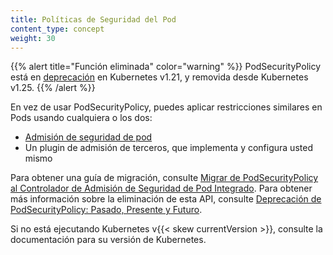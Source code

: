 ```yaml
---
title: Políticas de Seguridad del Pod
content_type: concept
weight: 30
---
```


<!-- overview -->

{{% alert title="Función eliminada" color="warning" %}}
PodSecurityPolicy está en [deprecación](/blog/2021/04/08/kubernetes-1-21-release-announcement/#podsecuritypolicy-deprecation)
en Kubernetes v1.21, y removida desde Kubernetes v1.25.
{{% /alert %}}

En vez de usar PodSecurityPolicy, puedes aplicar restricciones similares en Pods usando
cualquiera o los dos:

- [Admisión de seguridad de pod](/docs/concepts/security/pod-security-admission/)
- Un plugin de admisión de terceros, que implementa y configura usted mismo

Para obtener una guía de migración, consulte
[Migrar de PodSecurityPolicy al Controlador de Admisión de Seguridad de Pod Integrado](/docs/tasks/configure-pod-container/migrate-from-psp/).
Para obtener más información sobre la eliminación de esta API, consulte
[Deprecación de PodSecurityPolicy: Pasado, Presente y Futuro](/blog/2021/04/06/podsecuritypolicy-deprecation-past-present-and-future/).

Si no está ejecutando Kubernetes v{{< skew currentVersion >}}, consulte la documentación para
su versión de Kubernetes.

